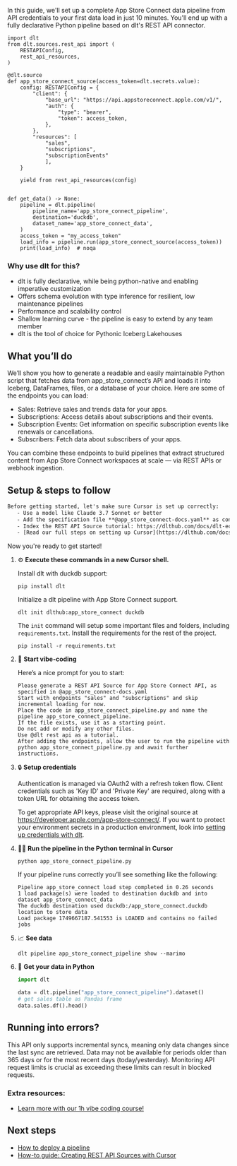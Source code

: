 In this guide, we'll set up a complete App Store Connect data pipeline from API credentials to your first data load in just 10 minutes. You'll end up with a fully declarative Python pipeline based on dlt's REST API connector.

```python-outcome
import dlt
from dlt.sources.rest_api import (
    RESTAPIConfig,
    rest_api_resources,
)

@dlt.source
def app_store_connect_source(access_token=dlt.secrets.value):
    config: RESTAPIConfig = {
        "client": {
            "base_url": "https://api.appstoreconnect.apple.com/v1/",
            "auth": {
                "type": "bearer",
                "token": access_token,
            },
        },
        "resources": [
            "sales",
            "subscriptions",
            "subscriptionEvents"
            ],
    }

    yield from rest_api_resources(config)


def get_data() -> None:
    pipeline = dlt.pipeline(
        pipeline_name='app_store_connect_pipeline',
        destination='duckdb',
        dataset_name='app_store_connect_data', 
    )
    access_token = "my_access_token"
    load_info = pipeline.run(app_store_connect_source(access_token))
    print(load_info)  # noqa
```

### Why use dlt for this?

- dlt is fully declarative, while being python-native and enabling imperative customization
- Offers schema evolution with type inference for resilient, low maintenance pipelines
- Performance and scalability control
- Shallow learning curve - the pipeline is easy to extend by any team member
- dlt is the tool of choice for Pythonic Iceberg Lakehouses

## What you’ll do

We’ll show you how to generate a readable and easily maintainable Python script that fetches data from app_store_connect’s API and loads it into Iceberg, DataFrames, files, or a database of your choice. Here are some of the endpoints you can load:

- Sales: Retrieve sales and trends data for your apps.
- Subscriptions: Access details about subscriptions and their events.
- Subscription Events: Get information on specific subscription events like renewals or cancellations.
- Subscribers: Fetch data about subscribers of your apps.

You can combine these endpoints to build pipelines that extract structured content from App Store Connect workspaces at scale — via REST APIs or webhook ingestion.

## Setup & steps to follow

```default
Before getting started, let's make sure Cursor is set up correctly:
   - Use a model like Claude 3.7 Sonnet or better
   - Add the specification file **@app_store_connect-docs.yaml** as context
   - Index the REST API Source tutorial: https://dlthub.com/docs/dlt-ecosystem/verified-sources/rest_api/ and add it to context as **@dlt rest api**
   - [Read our full steps on setting up Cursor](https://dlthub.com/docs/dlt-ecosystem/llm-tooling/cursor-restapi#23-configuring-cursor-with-documentation)
```

Now you're ready to get started! 

1. ⚙️ **Execute these commands in a new Cursor shell.**
    
    Install dlt with duckdb support:
    ```shell
    pip install dlt
    ```

    Initialize a dlt pipeline with App Store Connect support.
    ```shell
    dlt init dlthub:app_store_connect duckdb
    ```

    The `init` command will setup some important files and folders, including `requirements.txt`. Install the requirements for the rest of the project.
    ```shell
    pip install -r requirements.txt
    ```
    
2. 🤠 **Start vibe-coding**
    
    Here’s a nice prompt for you to start: 
    
    ```prompt
    Please generate a REST API Source for App Store Connect API, as specified in @app_store_connect-docs.yaml 
    Start with endpoints "sales" and "subscriptions" and skip incremental loading for now. 
    Place the code in app_store_connect_pipeline.py and name the pipeline app_store_connect_pipeline. 
    If the file exists, use it as a starting point. 
    Do not add or modify any other files. 
    Use @dlt rest api as a tutorial. 
    After adding the endpoints, allow the user to run the pipeline with python app_store_connect_pipeline.py and await further instructions.
    ```

    
3. 🔒 **Setup credentials** 
    
    Authentication is managed via OAuth2 with a refresh token flow. Client credentials such as 'Key ID' and 'Private Key' are required, along with a token URL for obtaining the access token.
    
    To get appropriate API keys, please visit the original source at https://developer.apple.com/app-store-connect/.
    If you want to protect your environment secrets in a production environment, look into [setting up credentials with dlt](https://dlthub.com/docs/walkthroughs/add_credentials).
    
4. 🏃‍♀️ **Run the pipeline in the Python terminal in Cursor**
    
    ```shell
    python app_store_connect_pipeline.py
    ```
    
    If your pipeline runs correctly you’ll see something like the following:
    
    ```shell
    Pipeline app_store_connect load step completed in 0.26 seconds
    1 load package(s) were loaded to destination duckdb and into dataset app_store_connect_data
    The duckdb destination used duckdb:/app_store_connect.duckdb location to store data
    Load package 1749667187.541553 is LOADED and contains no failed jobs
    ```
    
5. 📈 **See data**
    
    ```shell
    dlt pipeline app_store_connect_pipeline show --marimo
    ```
    
6. 🐍 **Get your data in Python**
    
    ```python
    import dlt

   data = dlt.pipeline("app_store_connect_pipeline").dataset()
   # get sales table as Pandas frame
   data.sales.df().head()
    ```

## Running into errors?

This API only supports incremental syncs, meaning only data changes since the last sync are retrieved. Data may not be available for periods older than 365 days or for the most recent days (today/yesterday). Monitoring API request limits is crucial as exceeding these limits can result in blocked requests.

### Extra resources:

- [Learn more with our 1h vibe coding course!](https://www.youtube.com/watch?v=GGid70rnJuM)

## Next steps

- [How to deploy a pipeline](https://dlthub.com/docs/walkthroughs/deploy-a-pipeline)
- [How-to guide: Creating REST API Sources with Cursor](https://dlthub.com/docs/dlt-ecosystem/llm-tooling/cursor-restapi)